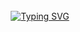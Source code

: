 <div align="center">
<br><br><br>

[![Typing SVG](https://readme-typing-svg.herokuapp.com?font=Oleo+Script&color=f0e5f9&size=35&center=true&vCenter=true&width=404&height=53&lines=%E3%80%80%E3%80%80hi%2C+i'm+pia+!+%E3%80%80%E3%80%80)](https://git.io/typing-svg)

<br><br><br>
</div>

